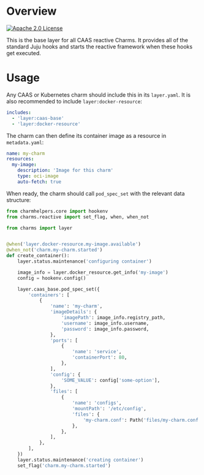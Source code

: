 # Overview
<a href="https://opensource.org/licenses/Apache-2.0"><img src="https://img.shields.io/badge/License-Apache%202.0-blue.svg" alt="Apache 2.0 License"></a>

This is the base layer for all CAAS reactive Charms. It provides all of the standard
Juju hooks and starts the reactive framework when these hooks get executed.

# Usage

Any CAAS or Kubernetes charm should include this in its `layer.yaml`.  It is
also recommended to include `layer:docker-resource`:

```yaml
includes:
  - 'layer:caas-base'
  - 'layer:docker-resource'
```

The charm can then define its container image as a resource in `metadata.yaml`:

```yaml
name: my-charm
resources:
  my-image:
    description: 'Image for this charm'
    type: oci-image
    auto-fetch: true
```

When ready, the charm should call `pod_spec_set` with the relevant data structure:

```python
from charmhelpers.core import hookenv
from charms.reactive import set_flag, when, when_not

from charms import layer


@when('layer.docker-resource.my-image.available')
@when_not('charm.my-charm.started')
def create_container():
    layer.status.maintenance('configuring container')

    image_info = layer.docker_resource.get_info('my-image')
    config = hookenv.config()

    layer.caas_base.pod_spec_set({
        'containers': [
            {
                'name': 'my-charm',
                'imageDetails': {
                    'imagePath': image_info.registry_path,
                    'username': image_info.username,
                    'password': image_info.password,
                },
                'ports': [
                    {
                        'name': 'service',
                        'containerPort': 80,
                    },
                ],
                'config': {
                    'SOME_VALUE': config['some-option'],
                },
                'files': [
                    {
                        'name': 'configs',
                        'mountPath': '/etc/config',
                        'files': {
                            'my-charm.conf': Path('files/my-charm.conf').read_text(),
                        },
                    },
                ],
            },
        ],
    })
    layer.status.maintenance('creating container')
    set_flag('charm.my-charm.started')
```
